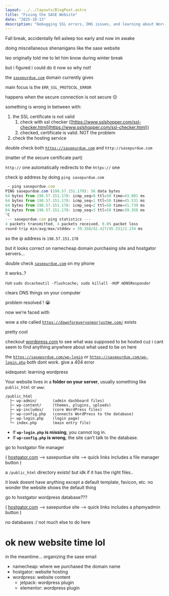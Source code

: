 ```yaml
---
layout: ../../layouts/BlogPost.astro
title: "Fixing the SASE Website"
date: "2025-10-13"
description: "Debugging SSL errors, DNS issues, and learning about WordPress hosting during fall break"
---
```


Fall break, accidentally fell asleep too early and now im awake

doing miscellaneous shenanigans like the sase website

leo originally told me to let him know during winter break

but i figured i could do it now so why not!

the [`sasepurdue.com`](http://sasepurdue.com) domain currently gives


main focus is the `ERR_SSL_PROTOCOL_ERROR`

happens when the secure connection is not secure 😔

something is wrong in between with:

1. the SSL certificate is not valid
    1. check with ssl checker ([https://www.sslshopper.com/ssl-checker.html](https://www.sslshopper.com/ssl-checker.html))
    2. checked, certificate is valid. NOT the problem
2. check the hosting service


double check both [`https://sasepurdue.com`](https://sasepurdue.com) and `http://sasepurdue.com` 

(matter of the secure certificate part)

`http://` one automatically redirects to the `https://` one

check ip address by doing `ping sasepurdue.com` 

```jsx
 ~ ping sasepurdue.com
PING sasepurdue.com (198.57.151.178): 56 data bytes
64 bytes from 198.57.151.178: icmp_seq=0 ttl=50 time=43.081 ms
64 bytes from 198.57.151.178: icmp_seq=1 ttl=50 time=45.531 ms
64 bytes from 198.57.151.178: icmp_seq=2 ttl=50 time=41.739 ms
64 bytes from 198.57.151.178: icmp_seq=3 ttl=50 time=39.358 ms
^C
--- sasepurdue.com ping statistics ---
4 packets transmitted, 4 packets received, 0.0% packet loss
round-trip min/avg/max/stddev = 39.358/42.427/45.531/2.234 ms
```

so the ip address is `198.57.151.178` 

but it looks correct on namecheap domain purchasing site and hostgator servers…

double check [`sasepurdue.com`](http://sasepurdue.com) on my phone

it works..?

run `sudo dscacheutil -flushcache; sudo killall -HUP mDNSResponder` 

clears DNS things on your computer

problem resolved ! 😭

now we’re faced with



wow a site called [`https://downforeveryoneorjustme.com/`](https://downforeveryoneorjustme.com/register.hostgator.com) exists

pretty cool

checkout [wordpress.com](http://wordpress.com) to see what was supposed to be hosted cuz i cant seem to find anything anywhere about what used to be on here

the [`https://sasepurdue.com/wp-login`](https://sasepurdue.com/wp-login) or [`https://sasepurdue.com/wp-login.php`](https://sasepurdue.com/wp-login.php) both dont work. give a 404 error

sidequest: learning wordpress

Your website lives in a **folder on your server**, usually something like `public_html` or `www`:

```
/public_html
  ├─ wp-admin/       (admin dashboard files)
  ├─ wp-content/     (themes, plugins, uploads)
  ├─ wp-includes/    (core WordPress files)
  ├─ wp-config.php   (connects WordPress to the database)
  ├─ wp-login.php    (login page)
  └─ index.php       (main entry file)

```

- If **`wp-login.php` is missing**, you cannot log in.
- If **`wp-config.php` is wrong**, the site can’t talk to the database.

go to hostgator file manager

( [hostgator.com](http://hostgator.com) —> sasepurdue site —> quick links includes a file manager button )

a `/public_html` directory exists! but idk if it has the right files..

it lowk doesnt have anything except a default template, favicon, etc. no wonder the website shows the default thing

go to hostgator wordpress database???

( [hostgator.com](http://hostgator.com) —> sasepurdue site —> quick links includes a phpmyadmin button )

no databases :/ not much else to do here

# ok new website time lol

in the meantime… organizing the sase email

- namecheap: where we purchased the domain name
- hostgator: website hosting
- wordpress: website content
    - jetpack: wordpress plugin
    - elementor: wordpress plugin